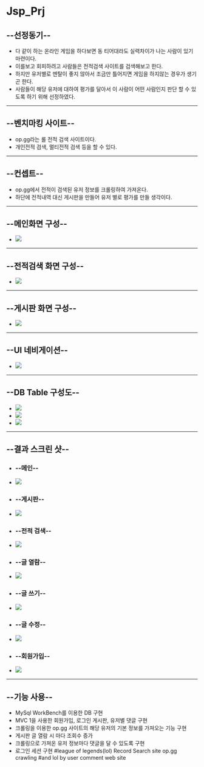 # Jsp_Prj

## **--선정동기--**

  + 다 같이 하는 온라인 게임을 하다보면 동 티어대라도 실력차이가 나는 사람이 있기마련이다.
  + 이를보고 회피하려고 사람들은 전적검색 사이트를 검색해보고 한다.
  + 하지만 유저별로 멘탈이 좋지 않아서 조금만 틀어지면 게임을 하지않는 경우가 생기곤 한다.
  + 사람들이 해당 유저에 대하여 평가를 달아서 이 사람이 어떤 사람인지 판단 할 수 있도록 하기 위해 선정하였다.
---
## **--벤치마킹 사이트--**

  + op.gg라는 롤 전적 검색 사이트이다.
  + 개인전적 검색, 멀티전적 검색 등을 할 수 있다.
---
## **--컨셉트--**

  + op.gg에서 전적이 검색된 유저 정보를 크롤링하여 가져온다.
  + 하단에 전적내역 대신 게시판을 만들어 유저 별로 평가를 만들 생각이다.
---
## **--메인화면 구성--**

  + <img src = "https://user-images.githubusercontent.com/32236195/130584090-9838ff01-d8a6-4168-8125-7718c47dd617.JPG">
---
## **--전적검색 화면 구성--**

  + <img src ="https://user-images.githubusercontent.com/32236195/130584092-47f23480-f20f-4e21-a1c2-0af01724f123.JPG">
---
## **--게시판 화면 구성--**

  + <img src ="https://user-images.githubusercontent.com/32236195/130584093-f5fce481-6fc6-45bb-926d-71a4029cdaea.JPG">
---
## **--UI 네비게이션--**

  + <img src ="https://user-images.githubusercontent.com/32236195/130584095-f89d6120-8737-4148-9b84-f56990e73865.JPG">
---
## **--DB Table 구성도--**

  + <img src ="https://user-images.githubusercontent.com/32236195/130584096-42d78722-c6f1-44e8-b539-e87d9a53e986.JPG">
  + <img src ="https://user-images.githubusercontent.com/32236195/130584102-11264458-f56c-4f1e-a55f-fd1eeaec4050.JPG">
  + <img src ="https://user-images.githubusercontent.com/32236195/130584104-53976b55-3c71-438e-8934-8833d35fb453.JPG">
---
## **--결과 스크린 샷--**

  + ### **--메인--**
  + <img src ="https://user-images.githubusercontent.com/32236195/130584106-351e97fa-1343-4f6a-a049-6eea58d71d97.JPG">
  + ### **--게시판--**
  + <img src ="https://user-images.githubusercontent.com/32236195/130584109-7ca0d621-7851-4590-8014-93876f6ed835.JPG">
  + ### **--전적 검색--**
  + <img src ="https://user-images.githubusercontent.com/32236195/130584112-882ec03d-098e-4eda-817c-54cf351f0682.JPG">
  + ### **--글 열람--**
  + <img src ="https://user-images.githubusercontent.com/32236195/130584115-8acd0d42-8ec8-4f1e-bce8-4a7aef664c75.JPG">
  + ### **--글 쓰기--**
  + <img src ="https://user-images.githubusercontent.com/32236195/130584117-0b1d0633-af52-401b-9ac6-7a704c61475f.JPG">
  + ### **--글 수정--**
  + <img src ="https://user-images.githubusercontent.com/32236195/130584120-1c6f2a15-a40a-40c4-80c1-34577e517d44.JPG">
  + ### **--회원가입--**
  + <img src ="https://user-images.githubusercontent.com/32236195/130584121-0f0121bf-6b9a-4bf0-afde-219353e60a14.JPG">
---
## **--기능 사용--**
  + MySql WorkBench를 이용한 DB 구현
  + MVC 1을 사용한 회원가입, 로그인 게시판, 유저별 댓글 구현
  + 크롤링을 이용한 op.gg 사이트의 해당 유저의 기본 정보를 가져오는 기능 구현
  + 게시판 글 열람 시 마다 조회수 증가
  + 크롤링으로 가져온 유저 정보마다 댓글을 달 수 있도록 구현
  + 로그인 세션 구현
#league of legends(lol) Record Search site op.gg crawling
#and lol by user comment web site
